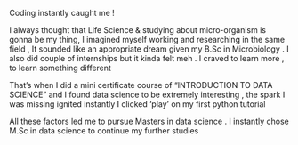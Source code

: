 Coding instantly caught me !

I always thought that Life Science & studying about micro-organism is gonna be my thing, I imagined myself working and researching in the same field , It sounded like an appropriate dream given my B.Sc in Microbiology . I also did couple of internships but it kinda felt meh . I craved to learn more , to learn something different 

That’s when I did a mini certificate course of “INTRODUCTION TO DATA SCIENCE” and I found data science to be extremely interesting , the spark I was missing ignited instantly I clicked ‘play’ on my first python tutorial 

All these factors led me to pursue Masters in data science . I instantly chose M.Sc in data science to continue my further studies 
